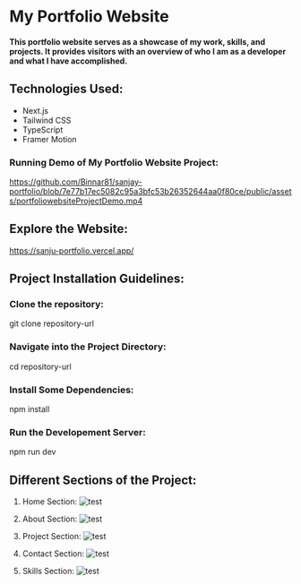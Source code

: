 # My Portfolio Website

#### This portfolio website serves as a showcase of my work, skills, and projects. It provides visitors with an overview of who I am as a developer and what I have accomplished.

## Technologies Used:

* Next.js
* Tailwind CSS
* TypeScript
* Framer Motion
  
### Running Demo of My Portfolio Website Project:
https://github.com/Binnar81/sanjay-portfolio/blob/7e77b17ec5082c95a3bfc53b26352644aa0f80ce/public/assets/portfoliowebsiteProjectDemo.mp4

## Explore the Website:
https://sanju-portfolio.vercel.app/


## Project Installation Guidelines:

### Clone the repository:
git clone repository-url

### Navigate into the Project Directory:
cd repository-url

### Install Some Dependencies:
npm install

### Run the Developement Server:
npm run dev

## Different Sections of the Project:
 1) Home Section:
   ![test](https://github.com/Binnar81/sanjay-portfolio/blob/1af593480de6a23f245ba8e5801175391ab3e91a/public/assets/PortfolioHomePage.png)

 2) About Section:
   ![test](https://github.com/Binnar81/sanjay-portfolio/blob/1af593480de6a23f245ba8e5801175391ab3e91a/public/assets/PortfolioAboutMePage.png)

 3) Project Section:
   ![test](https://github.com/Binnar81/sanjay-portfolio/blob/1af593480de6a23f245ba8e5801175391ab3e91a/public/assets/PortfolioProjectPage.png)

 4) Contact Section:
   ![test](https://github.com/Binnar81/sanjay-portfolio/blob/1af593480de6a23f245ba8e5801175391ab3e91a/public/assets/PortfolioContactMePage.png)

 5) Skills Section:
   ![test](https://github.com/Binnar81/sanjay-portfolio/blob/1af593480de6a23f245ba8e5801175391ab3e91a/public/assets/PortfolioSkillsPage.png)






